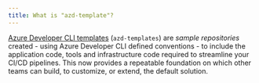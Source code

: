 ```yaml
---
title: What is "azd-template"?
---
```



[Azure Developer CLI templates](https://learn.microsoft.com/en-us/azure/developer/azure-developer-cli/overview?tabs=nodejs#azure-developer-cli-templates) (`azd-templates`) are _sample repositories_ created - using Azure Developer CLI defined conventions - to include the application code, tools and infrastructure code required to streamline your CI/CD pipelines. This now provides a repeatable foundation on which other teams can build, to customize, or extend, the default solution.